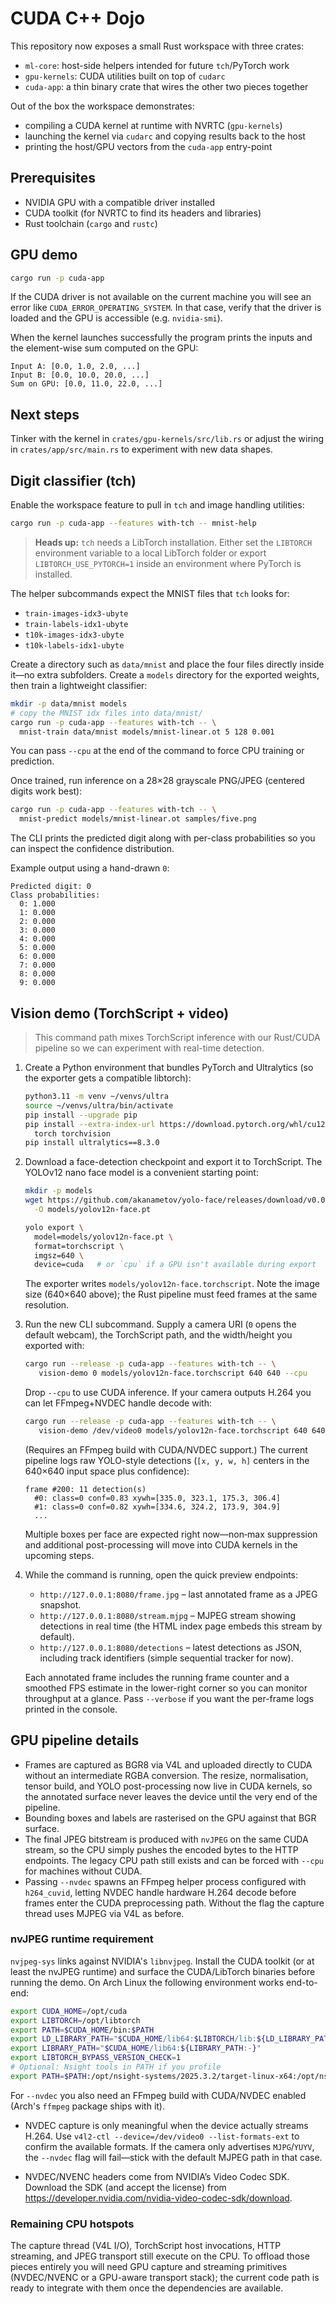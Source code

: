 # CUDA C++ Dojo

This repository now exposes a small Rust workspace with three crates:

- `ml-core`: host-side helpers intended for future `tch`/PyTorch work
- `gpu-kernels`: CUDA utilities built on top of `cudarc`
- `cuda-app`: a thin binary crate that wires the other two pieces together

Out of the box the workspace demonstrates:

- compiling a CUDA kernel at runtime with NVRTC (`gpu-kernels`)
- launching the kernel via `cudarc` and copying results back to the host
- printing the host/GPU vectors from the `cuda-app` entry-point

## Prerequisites

- NVIDIA GPU with a compatible driver installed
- CUDA toolkit (for NVRTC to find its headers and libraries)
- Rust toolchain (`cargo` and `rustc`)

## GPU demo

```bash
cargo run -p cuda-app
```

If the CUDA driver is not available on the current machine you will see an error like `CUDA_ERROR_OPERATING_SYSTEM`. In that case, verify that the driver is loaded and the GPU is accessible (e.g. `nvidia-smi`).

When the kernel launches successfully the program prints the inputs and the element-wise
sum computed on the GPU:

```
Input A: [0.0, 1.0, 2.0, ...]
Input B: [0.0, 10.0, 20.0, ...]
Sum on GPU: [0.0, 11.0, 22.0, ...]
```

## Next steps

Tinker with the kernel in `crates/gpu-kernels/src/lib.rs` or adjust the wiring in
`crates/app/src/main.rs` to experiment with new data shapes.

## Digit classifier (tch)

Enable the workspace feature to pull in `tch` and image handling utilities:

```bash
cargo run -p cuda-app --features with-tch -- mnist-help
```

> **Heads up:** `tch` needs a LibTorch installation. Either set the `LIBTORCH`
> environment variable to a local LibTorch folder or export
> `LIBTORCH_USE_PYTORCH=1` inside an environment where PyTorch is installed.

The helper subcommands expect the MNIST files that `tch` looks for:

- `train-images-idx3-ubyte`
- `train-labels-idx1-ubyte`
- `t10k-images-idx3-ubyte`
- `t10k-labels-idx1-ubyte`

Create a directory such as `data/mnist` and place the four files directly inside
it—no extra subfolders. Create a `models` directory for the exported weights,
then train a lightweight classifier:

```bash
mkdir -p data/mnist models
# copy the MNIST idx files into data/mnist/
cargo run -p cuda-app --features with-tch -- \
  mnist-train data/mnist models/mnist-linear.ot 5 128 0.001
```

You can pass `--cpu` at the end of the command to force CPU training or
prediction.

Once trained, run inference on a 28×28 grayscale PNG/JPEG (centered digits work
best):

```bash
cargo run -p cuda-app --features with-tch -- \
  mnist-predict models/mnist-linear.ot samples/five.png
```

The CLI prints the predicted digit along with per-class probabilities so you can
inspect the confidence distribution.

Example output using a hand-drawn `0`:

```
Predicted digit: 0
Class probabilities:
  0: 1.000
  1: 0.000
  2: 0.000
  3: 0.000
  4: 0.000
  5: 0.000
  6: 0.000
  7: 0.000
  8: 0.000
  9: 0.000
```

## Vision demo (TorchScript + video)

> This command path mixes TorchScript inference with our Rust/CUDA pipeline so
> we can experiment with real-time detection.

1. Create a Python environment that bundles PyTorch and Ultralytics (so the
   exporter gets a compatible libtorch):

   ```bash
   python3.11 -m venv ~/venvs/ultra
   source ~/venvs/ultra/bin/activate
   pip install --upgrade pip
   pip install --extra-index-url https://download.pytorch.org/whl/cu124 \
     torch torchvision
   pip install ultralytics==8.3.0
   ```

2. Download a face-detection checkpoint and export it to TorchScript. The
   YOLOv12 nano face model is a convenient starting point:

   ```bash
   mkdir -p models
   wget https://github.com/akanametov/yolo-face/releases/download/v0.0.0/yolov12n-face.pt \
     -O models/yolov12n-face.pt

   yolo export \
     model=models/yolov12n-face.pt \
     format=torchscript \
     imgsz=640 \
     device=cuda   # or `cpu` if a GPU isn't available during export
   ```

   The exporter writes `models/yolov12n-face.torchscript`. Note the image size
   (640×640 above); the Rust pipeline must feed frames at the same resolution.

3. Run the new CLI subcommand. Supply a camera URI (`0` opens the default
   webcam), the TorchScript path, and the width/height you exported with:

   ```bash
   cargo run --release -p cuda-app --features with-tch -- \
      vision-demo 0 models/yolov12n-face.torchscript 640 640 --cpu
   ```

   Drop `--cpu` to use CUDA inference. If your camera outputs H.264 you can let
   FFmpeg+NVDEC handle decode with:

   ```bash
   cargo run --release -p cuda-app --features with-tch -- \
      vision-demo /dev/video0 models/yolov12n-face.torchscript 640 640 --nvdec
   ```

   (Requires an FFmpeg build with CUDA/NVDEC support.) The current pipeline
   logs raw YOLO-style detections (`[x, y, w, h]` centers in the 640×640 input
   space plus confidence):

   ```text
   frame #200: 11 detection(s)
     #0: class=0 conf=0.83 xywh=[335.0, 323.1, 175.3, 306.4]
     #1: class=0 conf=0.82 xywh=[334.6, 324.2, 173.9, 304.9]
     ...
   ```

   Multiple boxes per face are expected right now—non‑max suppression and
   additional post-processing will move into CUDA kernels in the upcoming steps.

4. While the command is running, open the quick preview endpoints:

   - `http://127.0.0.1:8080/frame.jpg` – last annotated frame as a JPEG snapshot.
   - `http://127.0.0.1:8080/stream.mjpg` – MJPEG stream showing detections in
     real time (the HTML index page embeds this stream by default).
   - `http://127.0.0.1:8080/detections` – latest detections as JSON, including
     track identifiers (simple sequential tracker for now).

   Each annotated frame includes the running frame counter and a smoothed FPS
   estimate in the lower-right corner so you can monitor throughput at a glance.
   Pass `--verbose` if you want the per-frame logs printed in the console.

## GPU pipeline details

- Frames are captured as BGR8 via V4L and uploaded directly to CUDA without an
  intermediate RGBA conversion. The resize, normalisation, tensor build, and
  YOLO post-processing now live in CUDA kernels, so the annotated surface never
  leaves the device until the very end of the pipeline.
- Bounding boxes and labels are rasterised on the GPU against that BGR surface.
- The final JPEG bitstream is produced with `nvJPEG` on the same CUDA stream, so
  the CPU simply pushes the encoded bytes to the HTTP endpoints. The legacy CPU
  path still exists and can be forced with `--cpu` for machines without CUDA.
- Passing `--nvdec` spawns an FFmpeg helper process configured with
  `h264_cuvid`, letting NVDEC handle hardware H.264 decode before frames enter
  the CUDA preprocessing path. Without the flag the capture thread uses MJPEG
  via V4L as before.

### nvJPEG runtime requirement

`nvjpeg-sys` links against NVIDIA's `libnvjpeg`. Install the CUDA toolkit (or at
least the nvJPEG runtime) and surface the CUDA/LibTorch binaries before running
the demo. On Arch Linux the following environment works end-to-end:

```bash
export CUDA_HOME=/opt/cuda
export LIBTORCH=/opt/libtorch
export PATH=$CUDA_HOME/bin:$PATH
export LD_LIBRARY_PATH="$CUDA_HOME/lib64:$LIBTORCH/lib:${LD_LIBRARY_PATH:-}"
export LIBRARY_PATH="$CUDA_HOME/lib64:${LIBRARY_PATH:-}"
export LIBTORCH_BYPASS_VERSION_CHECK=1
# Optional: Nsight tools in PATH if you profile
export PATH=$PATH:/opt/nsight-systems/2025.3.2/target-linux-x64:/opt/nsight-compute/2025.3.1
```

For `--nvdec` you also need an FFmpeg build with CUDA/NVDEC enabled (Arch's
`ffmpeg` package ships with it).

- NVDEC capture is only meaningful when the device actually streams H.264. Use
  `v4l2-ctl --device=/dev/video0 --list-formats-ext` to confirm the available
  formats. If the camera only advertises `MJPG`/`YUYV`, the `--nvdec` flag will
  fail—stick with the default MJPEG path in that case.

- NVDEC/NVENC headers come from NVIDIA’s Video Codec SDK. Download the SDK (and
  accept the license) from https://developer.nvidia.com/nvidia-video-codec-sdk/download.

### Remaining CPU hotspots

The capture thread (V4L I/O), TorchScript host invocations, HTTP streaming, and
JPEG transport still execute on the CPU. To offload those pieces entirely you
will need GPU capture and streaming primitives (NVDEC/NVENC or a GPU-aware
transport stack); the current code path is ready to integrate with them once the
dependencies are available.
